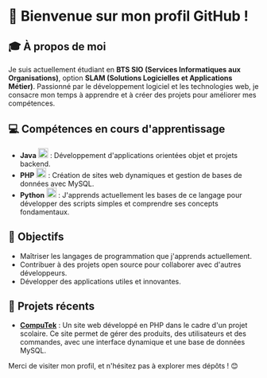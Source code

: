 # 👋 Bienvenue sur mon profil GitHub !

## 🎓 À propos de moi
Je suis actuellement étudiant en **BTS SIO (Services Informatiques aux Organisations)**, option **SLAM (Solutions Logicielles et Applications Métier)**. Passionné par le développement logiciel et les technologies web, je consacre mon temps à apprendre et à créer des projets pour améliorer mes compétences.

## 💻 Compétences en cours d'apprentissage
- **Java** <img src="https://camo.githubusercontent.com/0d4b500c99671bf83bcb747e4f25f3da28765f2bbb4cdd9733c09f9a46381aaa/68747470733a2f2f63646e2e6a7364656c6976722e6e65742f67682f64657669636f6e732f64657669636f6e2f69636f6e732f6a6176612f6a6176612d6f726967696e616c2e737667" alt="Java" width="20" height="20"> : Développement d'applications orientées objet et projets backend.  
- **PHP** <img src="https://cdn.jsdelivr.net/gh/devicons/devicon/icons/php/php-original.svg" alt="PHP" width="20" height="20"> : Création de sites web dynamiques et gestion de bases de données avec MySQL.  
- **Python** <img src="https://cdn.jsdelivr.net/gh/devicons/devicon/icons/python/python-original.svg" alt="Python" width="20" height="20"> : J'apprends actuellement les bases de ce langage pour développer des scripts simples et comprendre ses concepts fondamentaux.

## 🚀 Objectifs
- Maîtriser les langages de programmation que j'apprends actuellement.  
- Contribuer à des projets open source pour collaborer avec d'autres développeurs.  
- Développer des applications utiles et innovantes.  

## 📂 Projets récents
- [**CompuTek**](https://github.com/ChineseEatCat/computek) : Un site web développé en PHP dans le cadre d'un projet scolaire. Ce site permet de gérer des produits, des utilisateurs et des commandes, avec une interface dynamique et une base de données MySQL.  

Merci de visiter mon profil, et n'hésitez pas à explorer mes dépôts ! 😊
